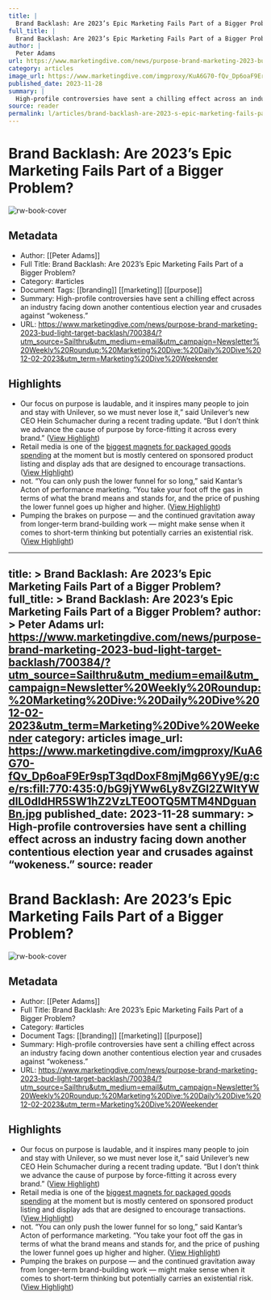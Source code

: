 ```yaml
---
title: |
  Brand Backlash: Are 2023’s Epic Marketing Fails Part of a Bigger Problem?
full_title: |
  Brand Backlash: Are 2023’s Epic Marketing Fails Part of a Bigger Problem?
author: |
  Peter Adams
url: https://www.marketingdive.com/news/purpose-brand-marketing-2023-bud-light-target-backlash/700384/?utm_source=Sailthru&utm_medium=email&utm_campaign=Newsletter%20Weekly%20Roundup:%20Marketing%20Dive:%20Daily%20Dive%2012-02-2023&utm_term=Marketing%20Dive%20Weekender
category: articles
image_url: https://www.marketingdive.com/imgproxy/KuA6G70-fQv_Dp6oaF9Er9spT3qdDoxF8mjMg66Yy9E/g:ce/rs:fill:770:435:0/bG9jYWw6Ly8vZGl2ZWltYWdlL0dldHR5SW1hZ2VzLTE0OTQ5MTM4NDguanBn.jpg
published_date: 2023-11-28
summary: |
  High-profile controversies have sent a chilling effect across an industry facing down another contentious election year and crusades against “wokeness.”
source: reader
permalink: l/articles/brand-backlash-are-2023-s-epic-marketing-fails-part-of-a-bigger-problem
---
```

# Brand Backlash: Are 2023’s Epic Marketing Fails Part of a Bigger Problem?

![rw-book-cover](https://www.marketingdive.com/imgproxy/KuA6G70-fQv_Dp6oaF9Er9spT3qdDoxF8mjMg66Yy9E/g:ce/rs:fill:770:435:0/bG9jYWw6Ly8vZGl2ZWltYWdlL0dldHR5SW1hZ2VzLTE0OTQ5MTM4NDguanBn.jpg)

## Metadata
- Author: [[Peter Adams]]
- Full Title: Brand Backlash: Are 2023’s Epic Marketing Fails Part of a Bigger Problem?
- Category: #articles
- Document Tags: [[branding]] [[marketing]] [[purpose]] 
- Summary: High-profile controversies have sent a chilling effect across an industry facing down another contentious election year and crusades against “wokeness.”
- URL: https://www.marketingdive.com/news/purpose-brand-marketing-2023-bud-light-target-backlash/700384/?utm_source=Sailthru&utm_medium=email&utm_campaign=Newsletter%20Weekly%20Roundup:%20Marketing%20Dive:%20Daily%20Dive%2012-02-2023&utm_term=Marketing%20Dive%20Weekender

## Highlights
- Our focus on purpose is laudable, and it inspires many people to join and stay with Unilever, so we must never lose it,” said Unilever’s new CEO Hein Schumacher during a recent trading update. “But I don’t think we advance the cause of purpose by force-fitting it across every brand.” ([View Highlight](https://read.readwise.io/read/01hkz1ad1k471zhg4g1s7tqw54))
- Retail media is one of the [biggest magnets for packaged goods spending](https://www.marketingdive.com/news/IAB-retail-media-networks-standardization-cpg-marketing/693656/) at the moment but is mostly centered on sponsored product listing and display ads that are designed to encourage transactions. ([View Highlight](https://read.readwise.io/read/01hkz1brayzzgfyek3c8bfj2v1))
- not.
  “You can only push the lower funnel for so long,” said Kantar’s Acton of performance marketing. “You take your foot off the gas in terms of what the brand means and stands for, and the price of pushing the lower funnel goes up higher and higher. ([View Highlight](https://read.readwise.io/read/01hkz1cxb6xr44z8ezpf2s85zr))
- Pumping the brakes on purpose — and the continued gravitation away from longer-term brand-building work — might make sense when it comes to short-term thinking but potentially carries an existential risk. ([View Highlight](https://read.readwise.io/read/01hkz1ez1ze28q6pv79cskwkzg))


---
title: >
  Brand Backlash: Are 2023’s Epic Marketing Fails Part of a Bigger Problem?
full_title: >
  Brand Backlash: Are 2023’s Epic Marketing Fails Part of a Bigger Problem?
author: >
  Peter Adams
url: https://www.marketingdive.com/news/purpose-brand-marketing-2023-bud-light-target-backlash/700384/?utm_source=Sailthru&utm_medium=email&utm_campaign=Newsletter%20Weekly%20Roundup:%20Marketing%20Dive:%20Daily%20Dive%2012-02-2023&utm_term=Marketing%20Dive%20Weekender
category: articles
image_url: https://www.marketingdive.com/imgproxy/KuA6G70-fQv_Dp6oaF9Er9spT3qdDoxF8mjMg66Yy9E/g:ce/rs:fill:770:435:0/bG9jYWw6Ly8vZGl2ZWltYWdlL0dldHR5SW1hZ2VzLTE0OTQ5MTM4NDguanBn.jpg
published_date: 2023-11-28
summary: >
  High-profile controversies have sent a chilling effect across an industry facing down another contentious election year and crusades against “wokeness.”
source: reader
---
# Brand Backlash: Are 2023’s Epic Marketing Fails Part of a Bigger Problem?

![rw-book-cover](https://www.marketingdive.com/imgproxy/KuA6G70-fQv_Dp6oaF9Er9spT3qdDoxF8mjMg66Yy9E/g:ce/rs:fill:770:435:0/bG9jYWw6Ly8vZGl2ZWltYWdlL0dldHR5SW1hZ2VzLTE0OTQ5MTM4NDguanBn.jpg)

## Metadata
- Author: [[Peter Adams]]
- Full Title: Brand Backlash: Are 2023’s Epic Marketing Fails Part of a Bigger Problem?
- Category: #articles
- Document Tags: [[branding]] [[marketing]] [[purpose]] 
- Summary: High-profile controversies have sent a chilling effect across an industry facing down another contentious election year and crusades against “wokeness.”
- URL: https://www.marketingdive.com/news/purpose-brand-marketing-2023-bud-light-target-backlash/700384/?utm_source=Sailthru&utm_medium=email&utm_campaign=Newsletter%20Weekly%20Roundup:%20Marketing%20Dive:%20Daily%20Dive%2012-02-2023&utm_term=Marketing%20Dive%20Weekender

## Highlights
- Our focus on purpose is laudable, and it inspires many people to join and stay with Unilever, so we must never lose it,” said Unilever’s new CEO Hein Schumacher during a recent trading update. “But I don’t think we advance the cause of purpose by force-fitting it across every brand.” ([View Highlight](https://read.readwise.io/read/01hkz1ad1k471zhg4g1s7tqw54))
- Retail media is one of the [biggest magnets for packaged goods spending](https://www.marketingdive.com/news/IAB-retail-media-networks-standardization-cpg-marketing/693656/) at the moment but is mostly centered on sponsored product listing and display ads that are designed to encourage transactions. ([View Highlight](https://read.readwise.io/read/01hkz1brayzzgfyek3c8bfj2v1))
- not.
  “You can only push the lower funnel for so long,” said Kantar’s Acton of performance marketing. “You take your foot off the gas in terms of what the brand means and stands for, and the price of pushing the lower funnel goes up higher and higher. ([View Highlight](https://read.readwise.io/read/01hkz1cxb6xr44z8ezpf2s85zr))
- Pumping the brakes on purpose — and the continued gravitation away from longer-term brand-building work — might make sense when it comes to short-term thinking but potentially carries an existential risk. ([View Highlight](https://read.readwise.io/read/01hkz1ez1ze28q6pv79cskwkzg))


